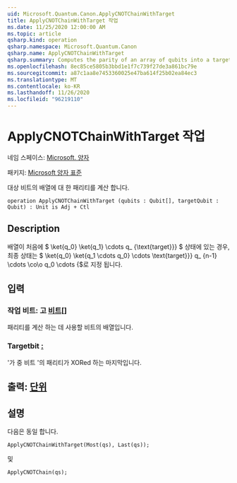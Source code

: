 ```yaml
---
uid: Microsoft.Quantum.Canon.ApplyCNOTChainWithTarget
title: ApplyCNOTChainWithTarget 작업
ms.date: 11/25/2020 12:00:00 AM
ms.topic: article
qsharp.kind: operation
qsharp.namespace: Microsoft.Quantum.Canon
qsharp.name: ApplyCNOTChainWithTarget
qsharp.summary: Computes the parity of an array of qubits into a target qubit.
ms.openlocfilehash: 8ec85ce5805b3bbd1e1f7c739f27de3a861bc79e
ms.sourcegitcommit: a87c1aa8e7453360025e47ba614f25b02ea84ec3
ms.translationtype: MT
ms.contentlocale: ko-KR
ms.lasthandoff: 11/26/2020
ms.locfileid: "96219110"
---
```

# <a name="applycnotchainwithtarget-operation"></a>ApplyCNOTChainWithTarget 작업

네임 스페이스: [Microsoft. 양자](xref:Microsoft.Quantum.Canon)

패키지: [Microsoft 양자 표준](https://nuget.org/packages/Microsoft.Quantum.Standard)


대상 비트의 배열에 대 한 패리티를 계산 합니다.

```qsharp
operation ApplyCNOTChainWithTarget (qubits : Qubit[], targetQubit : Qubit) : Unit is Adj + Ctl
```


## <a name="description"></a>Description

배열이 처음에 $ \ket{q_0} \ket{q_1} \cdots q_ {\text{target}}} $ 상태에 있는 경우, 최종 상태는 $ \ket{q_0} \ket{q_1 \cdots q_0} \cdots \text{target}}} q_ {n-1} \cdots \co\o q_0 \cdots {$로 지정 됩니다.

## <a name="input"></a>입력

### <a name="qubits--qubit"></a>작업 비트: 고 [비트](xref:microsoft.quantum.lang-ref.qubit)[]

패리티를 계산 하는 데 사용할 비트의 배열입니다.


### <a name="targetqubit--qubit"></a>Targetbit [:](xref:microsoft.quantum.lang-ref.qubit)

'가 중 비트 '의 패리티가 XORed 하는 마지막입니다.



## <a name="output--unit"></a>출력: [단위](xref:microsoft.quantum.lang-ref.unit)



## <a name="remarks"></a>설명

다음은 동일 합니다.

```qsharp
ApplyCNOTChainWithTarget(Most(qs), Last(qs));
```

및

```qsharp
ApplyCNOTChain(qs);
```